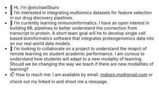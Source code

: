 - 👋 Hi, I’m @michaelSkaro
- 👀 I’m interested in integrating multiomics datasets for feature selection in our drug discovery pipelines. 
- 🌱 I’m currently learning immunoinformatics. I have an open interest in building ML pipelines to better understand the connection from transcript to protein.
A short team goal will he to develop single cell based bioinformatics software that integrates proteogenomics data into an our real world data models. 
- 💞️ I’m looking to collaborate on a project to understand the imapct of remote learning on student academic performance. 
I am curious to understand how students will adapt to a new modality of leanring. Should we be changing the way we teach if there are new modalities of learning?
- 📫 How to reach me: I am available by email. mskaro.ms@gmail.com or check out my linked in and shoot me a message. 

<!---
michaelSkaro/michaelSkaro is a ✨ special ✨ repository because its `README.md` (this file) appears on your GitHub profile.
You can click the Preview link to take a look at your changes.
--->
